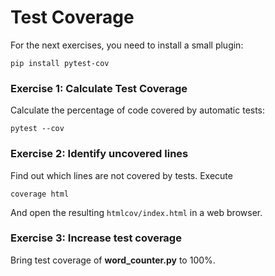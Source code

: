
# Test Coverage

For the next exercises, you need to install a small plugin:

    pip install pytest-cov


### Exercise 1: Calculate Test Coverage

Calculate the percentage of code covered by automatic tests:

    pytest --cov

### Exercise 2: Identify uncovered lines
Find out which lines are not covered by tests. Execute

    coverage html

And open the resulting `htmlcov/index.html` in a web browser.

### Exercise 3: Increase test coverage

Bring test coverage of **word_counter.py** to 100%.
